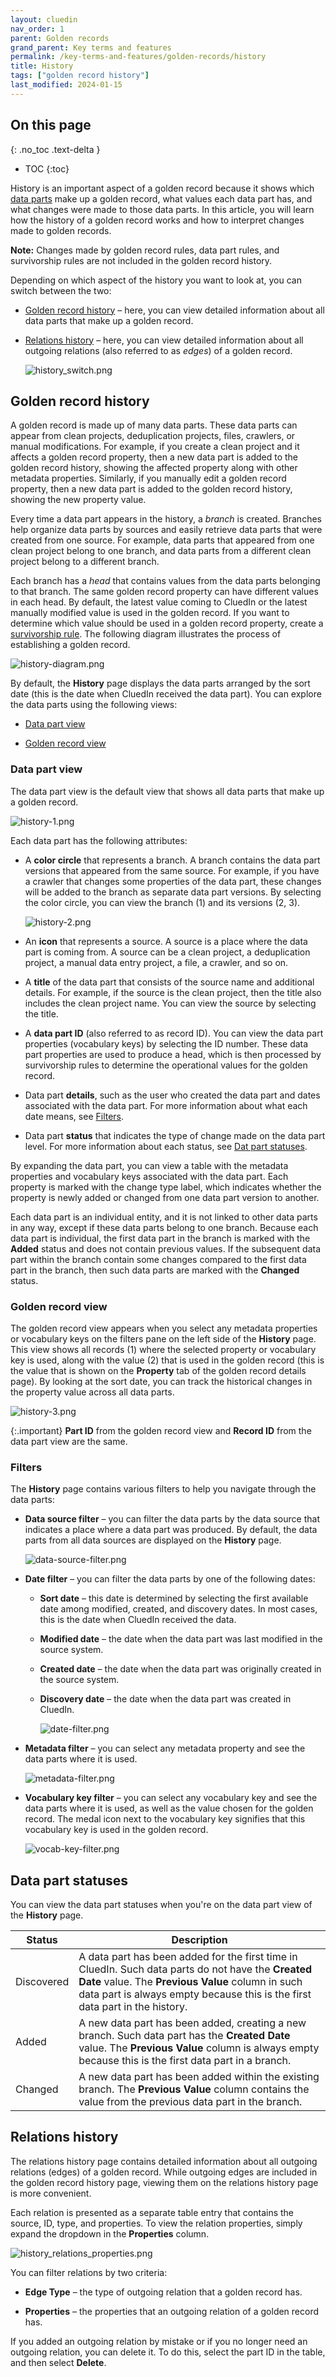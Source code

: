 ```yaml
---
layout: cluedin
nav_order: 1
parent: Golden records
grand_parent: Key terms and features
permalink: /key-terms-and-features/golden-records/history
title: History
tags: ["golden record history"]
last_modified: 2024-01-15
---
```

## On this page
{: .no_toc .text-delta }
- TOC
{:toc}

History is an important aspect of a golden record because it shows which [data parts](/key-terms-and-features/data-life-cycle) make up a golden record, what values each data part has, and what changes were made to those data parts. In this article, you will learn how the history of a golden record works and how to interpret changes made to golden records.

**Note:** Changes made by golden record rules, data part rules, and survivorship rules are not included in the golden record history.

Depending on which aspect of the history you want to look at, you can switch between the two:

- [Golden record history](#golden-record-history) – here, you can view detailed information about all data parts that make up a golden record.

- [Relations history](#relations-history) – here, you can view detailed information about all outgoing relations (also referred to as _edges_) of a golden record.

    ![history_switch.png](../../assets/images/golden-records/history_switch.png)

## Golden record history

A golden record is made up of many data parts. These data parts can appear from clean projects, deduplication projects, files, crawlers, or manual modifications. For example, if you create a clean project and it affects a golden record property, then a new data part is added to the golden record history, showing the affected property along with other metadata properties. Similarly, if you manually edit a golden record property, then a new data part is added to the golden record history, showing the new property value.

Every time a data part appears in the history, a _branch_ is created. Branches help organize data parts by sources and easily retrieve data parts that were created from one source. For example, data parts that appeared from one clean project belong to one branch, and data parts from a different clean project belong to a different branch.

Each branch has a _head_ that contains values from the data parts belonging to that branch. The same golden record property can have different values in each head. By default, the latest value coming to CluedIn or the latest manually modified value is used in the golden record. If you want to determine which value should be used in a golden record property, create a [survivorship rule](/management/rules). The following diagram illustrates the process of establishing a golden record.

![history-diagram.png](../../assets/images/key-terms-and-features/history-diagram.png)

By default, the **History** page displays the data parts arranged by the sort date (this is the date when CluedIn received the data part). You can explore the data parts using the following views:

- [Data part view](#data-part-view)

- [Golden record view](#golden-record-view)

### Data part view

The data part view is the default view that shows all data parts that make up a golden record.

![history-1.png](../../assets/images/key-terms-and-features/history-1.png)

Each data part has the following attributes:

- A **color circle** that represents a branch. A branch contains the data part versions that appeared from the same source. For example, if you have a crawler that changes some properties of the data part, these changes will be added to the branch as separate data part versions. By selecting the color circle, you can view the branch (1) and its versions (2, 3).

    ![history-2.png](../../assets/images/key-terms-and-features/history-2.png)

- An **icon** that represents a source. A source is a place where the data part is coming from. A source can be a clean project, a deduplication project, a manual data entry project, a file, a crawler, and so on.

- A **title** of the data part that consists of the source name and additional details. For example, if the source is the clean project, then the title also includes the clean project name. You can view the source by selecting the title.

- A **data part ID** (also referred to as record ID). You can view the data part properties (vocabulary keys) by selecting the ID number. These data part properties are used to produce a head, which is then processed by survivorship rules to determine the operational values for the golden record.

- Data part **details**, such as the user who created the data part and dates associated with the data part. For more information about what each date means, see [Filters](#filters).

- Data part **status** that indicates the type of change made on the data part level. For more information about each status, see [Dat part statuses](#data-part-statuses).

By expanding the data part, you can view a table with the metadata properties and vocabulary keys associated with the data part. Each property is marked with the change type label, which indicates whether the property is newly added or changed from one data part version to another.

Each data part is an individual entity, and it is not linked to other data parts in any way, except if these data parts belong to one branch. Because each data part is individual, the first data part in the branch is marked with the **Added** status and does not contain previous values. If the subsequent data part within the branch contain some changes compared to the first data part in the branch, then such data parts are marked with the **Changed** status.

### Golden record view

The golden record view appears when you select any metadata properties or vocabulary keys on the filters pane on the left side of the **History** page. This view shows all records (1) where the selected property or vocabulary key is used, along with the value (2) that is used in the golden record (this is the value that is shown on the **Property** tab of the golden record details page). By looking at the sort date, you can track the historical changes in the property value across all data parts.

![history-3.png](../../assets/images/key-terms-and-features/history-3.png)

{:.important}
**Part ID** from the golden record view and **Record ID** from the data part view are the same.

### Filters

The **History** page contains various filters to help you navigate through the data parts:

- **Data source filter** – you can filter the data parts by the data source that indicates a place where a data part was produced. By default, the data parts from all data sources are displayed on the **History** page.

    ![data-source-filter.png](../../assets/images/golden-records/data-source-filter.png)

- **Date filter** – you can filter the data parts by one of the following dates:

    - **Sort date** – this date is determined by selecting the first available date among modified, created, and discovery dates. In most cases, this is the date when CluedIn received the data.

    - **Modified date** – the date when the data part was last modified in the source system.

    - **Created date** – the date when the data part was originally created in the source system.

    - **Discovery date** – the date when the data part was created in CluedIn.

        ![date-filter.png](../../assets/images/golden-records/date-filter.png)

- **Metadata filter** – you can select any metadata property and see the data parts where it is used.

    ![metadata-filter.png](../../assets/images/golden-records/metadata-filter.png)

- **Vocabulary key filter** – you can select any vocabulary key and see the data parts where it is used, as well as the value chosen for the golden record. The medal icon next to the vocabulary key signifies that this vocabulary key is used in the golden record.

    ![vocab-key-filter.png](../../assets/images/golden-records/vocab-key-filter.png)

## Data part statuses

You can view the data part statuses when you're on the data part view of the **History** page.

| Status | Description |
|--|--|
| Discovered | A data part has been added for the first time in CluedIn. Such data parts do not have the **Created Date** value. The **Previous Value** column in such data part is always empty because this is the first data part in the history.|
| Added | A new data part has been added, creating a new branch. Such data part has the **Created Date** value. The **Previous Value** column is always empty because this is the first data part in a branch. |
| Changed | A new data part has been added within the existing branch. The **Previous Value** column contains the value from the previous data part in the branch. |

## Relations history

The relations history page contains detailed information about all outgoing relations (edges) of a golden record. While outgoing edges are included in the golden record history page, viewing them on the relations history page is more convenient.

Each relation is presented as a separate table entry that contains the source, ID, type, and properties. To view the relation properties, simply expand the dropdown in the **Properties** column.

![history_relations_properties.png](../../assets/images/golden-records/history_relations_properties.png)

You can filter relations by two criteria:

- **Edge Type** – the type of outgoing relation that a golden record has.

- **Properties** – the properties that an outgoing relation of a golden record has.

If you added an outgoing relation by mistake or if you no longer need an outgoing relation, you can delete it. To do this, select the part ID in the table, and then select **Delete**.